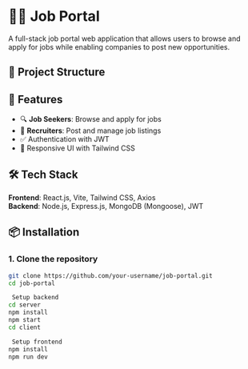 # 🧑‍💼 Job Portal

A full-stack job portal web application that allows users to browse and apply for jobs while enabling companies to post new opportunities.

## 📁 Project Structure


## 🚀 Features

- 🔍 **Job Seekers**: Browse and apply for jobs
- 🏢 **Recruiters**: Post and manage job listings
- ✅ Authentication with JWT
- 📱 Responsive UI with Tailwind CSS

## 🛠 Tech Stack

**Frontend**: React.js, Vite, Tailwind CSS, Axios  
**Backend**: Node.js, Express.js, MongoDB (Mongoose), JWT

## 📦 Installation

### 1. Clone the repository
```bash
git clone https://github.com/your-username/job-portal.git
cd job-portal

 Setup backend
cd server
npm install
npm start
cd client

 Setup frontend
npm install
npm run dev
